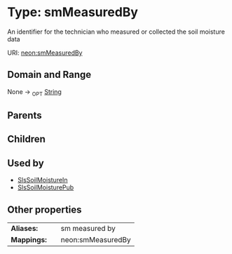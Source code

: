 
# Type: smMeasuredBy


An identifier for the technician who measured or collected the soil moisture data

URI: [neon:smMeasuredBy](https://data.neonscience.org/smMeasuredBy)


## Domain and Range

None ->  <sub>OPT</sub> [String](types/String.md)

## Parents


## Children


## Used by

 * [SlsSoilMoistureIn](SlsSoilMoistureIn.md)
 * [SlsSoilMoisturePub](SlsSoilMoisturePub.md)

## Other properties

|  |  |  |
| --- | --- | --- |
| **Aliases:** | | sm measured by |
| **Mappings:** | | neon:smMeasuredBy |

